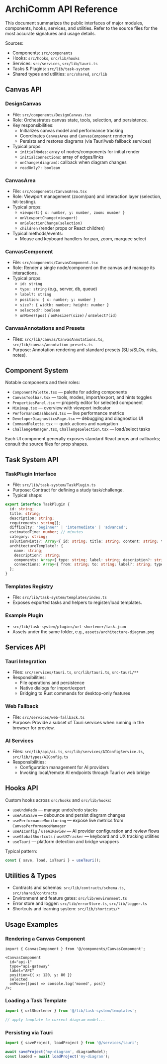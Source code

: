 # ArchiComm API Reference

This document summarizes the public interfaces of major modules, components, hooks, services, and utilities. Refer to the source files for the most accurate signatures and usage details.

Sources:
- Components: `src/components`
- Hooks: `src/hooks`, `src/lib/hooks`
- Services: `src/services`, `src/lib/tauri.ts`
- Tasks & Plugins: `src/lib/task-system`
- Shared types and utilities: `src/shared`, `src/lib`

## Canvas API

### DesignCanvas
- File: `src/components/DesignCanvas.tsx`
- Role: Orchestrates canvas state, tools, selection, and persistence.
- Key responsibilities:
  - Initializes canvas model and performance tracking
  - Coordinates `CanvasArea` and `CanvasComponent` rendering
  - Persists and restores diagrams (via Tauri/web fallback services)
- Typical props:
  - `initialNodes`: array of nodes/components for initial render
  - `initialConnections`: array of edges/links
  - `onChange(diagram)`: callback when diagram changes
  - `readOnly?: boolean`

### CanvasArea
- File: `src/components/CanvasArea.tsx`
- Role: Viewport management (zoom/pan) and interaction layer (selection, hit-testing).
- Typical props:
  - `viewport`: `{ x: number, y: number, zoom: number }`
  - `onViewportChange(viewport)`
  - `onSelectionChange(selection)`
  - `children` (render props or React children)
- Typical methods/events:
  - Mouse and keyboard handlers for pan, zoom, marquee select

### CanvasComponent
- File: `src/components/CanvasComponent.tsx`
- Role: Render a single node/component on the canvas and manage its interactions.
- Typical props:
  - `id: string`
  - `type: string` (e.g., server, db, queue)
  - `label?: string`
  - `position: { x: number; y: number }`
  - `size?: { width: number; height: number }`
  - `selected?: boolean`
  - `onMove?(pos)` / `onResize?(size)` / `onSelect?(id)`

### CanvasAnnotations and Presets
- Files: `src/lib/canvas/CanvasAnnotations.ts`, `src/lib/canvas/annotation-presets.ts`
- Purpose: Annotation rendering and standard presets (SLIs/SLOs, risks, notes).

## Component System

Notable components and their roles:
- `ComponentPalette.tsx` — palette for adding components
- `CanvasToolbar.tsx` — tools, modes, import/export, and hints toggles
- `PropertiesPanel.tsx` — property editor for selected component
- `Minimap.tsx` — overview with viewport indicator
- `PerformanceDashboard.tsx` — live performance metrics
- `DeveloperDiagnosticsPage.tsx` — debugging and diagnostics UI
- `CommandPalette.tsx` — quick actions and navigation
- `ChallengeManager.tsx`, `ChallengeSelection.tsx` — load/select tasks

Each UI component generally exposes standard React props and callbacks; consult the source files for prop shapes.

## Task System API

### TaskPlugin Interface
- File: `src/lib/task-system/TaskPlugin.ts`
- Purpose: Contract for defining a study task/challenge.
- Typical shape:
```ts
export interface TaskPlugin {
  id: string;
  title: string;
  description: string;
  requirements: string[];
  difficulty: 'beginner' | 'intermediate' | 'advanced';
  estimatedTime: number; // minutes
  category: string;
  solutionHints?: Array<{ id: string; title: string; content: string; type: string; difficulty: string }>;
  architectureTemplate?: {
    name: string;
    description?: string;
    components: Array<{ type: string; label: string; description?: string }>;
    connections: Array<{ from: string; to: string; label?: string; type?: string; protocol?: string }>;
  };
}
```

### Templates Registry
- File: `src/lib/task-system/templates/index.ts`
- Exposes exported tasks and helpers to register/load templates.

### Example Plugin
- `src/lib/task-system/plugins/url-shortener/task.json`
- Assets under the same folder, e.g., `assets/architecture-diagram.png`

## Services API

### Tauri Integration
- Files: `src/services/tauri.ts`, `src/lib/tauri.ts`, `src-tauri/**`
- Responsibilities:
  - File operations and persistence
  - Native dialogs for import/export
  - Bridging to Rust commands for desktop-only features

### Web Fallback
- File: `src/services/web-fallback.ts`
- Purpose: Provide a subset of Tauri services when running in the browser for preview.

### AI Services
- Files: `src/lib/api/ai.ts`, `src/lib/services/AIConfigService.ts`, `src/lib/types/AIConfig.ts`
- Responsibilities:
  - Configuration management for AI providers
  - Invoking local/remote AI endpoints through Tauri or web bridge

## Hooks API

Custom hooks across `src/hooks` and `src/lib/hooks`:
- `useUndoRedo` — manage undo/redo stacks
- `useAutoSave` — debounce and persist diagram changes
- `usePerformanceMonitoring` — expose live metrics from `CanvasPerformanceManager`
- `useAIConfig` / `useAIReview` — AI provider configuration and review flows
- `useGlobalShortcuts` / `useUXTracker` — keyboard and UX tracking utilities
- `useTauri` — platform detection and bridge wrappers

Typical pattern:
```ts
const { save, load, isTauri } = useTauri();
```

## Utilities & Types

- Contracts and schemas: `src/lib/contracts/schema.ts`, `src/shared/contracts`
- Environment and feature gates: `src/lib/environment.ts`
- Error store and logger: `src/lib/errorStore.ts`, `src/lib/logger.ts`
- Shortcuts and learning system: `src/lib/shortcuts/*`

## Usage Examples

### Rendering a Canvas Component
```tsx
import { CanvasComponent } from '@/components/CanvasComponent';

<CanvasComponent
  id="api-1"
  type="api-gateway"
  label="API"
  position={{ x: 120, y: 80 }}
  selected
  onMove={(pos) => console.log('moved', pos)}
/>;
```

### Loading a Task Template
```ts
import { urlShortener } from '@/lib/task-system/templates';

// apply template to current diagram model...
```

### Persisting via Tauri
```ts
import { saveProject, loadProject } from '@/services/tauri';

await saveProject('my-diagram', diagramModel);
const loaded = await loadProject('my-diagram');
```

